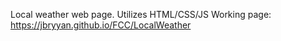 Local weather web page.
Utilizes HTML/CSS/JS
Working page: https://jbryyan.github.io/FCC/LocalWeather
